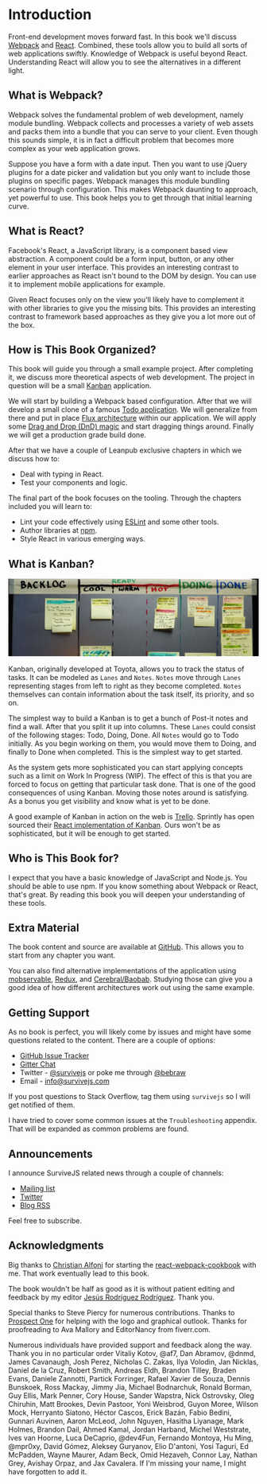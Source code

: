 # Introduction

Front-end development moves forward fast. In this book we'll discuss  [Webpack](https://webpack.github.io/) and [React](https://facebook.github.io/react/). Combined, these tools allow you to build all sorts of web applications swiftly. Knowledge of Webpack is useful beyond React. Understanding React will allow you to see the alternatives in a different light.

## What is Webpack?

Webpack solves the fundamental problem of web development, namely module bundling. Webpack collects and processes a variety of web assets and packs them into a bundle that you can serve to your client. Even though this sounds simple, it is in fact a difficult problem that becomes more complex as your web application grows.

Suppose you have a form with a date input. Then you want to use jQuery plugins for a date picker and validation but you only want to include those plugins on specific pages. Webpack manages this module bundling scenario through configuration. This makes Webpack daunting to approach, yet powerful to use. This book helps you to get through that initial learning curve.

## What is React?

Facebook's React, a JavaScript library, is a component based view abstraction. A component could be a form input, button, or any other element in your user interface. This provides an interesting contrast to earlier approaches as React isn't bound to the DOM by design. You can use it to implement mobile applications for example.

Given React focuses only on the view you'll likely have to complement it with other libraries to give you the missing bits. This provides an interesting contrast to framework based approaches as they give you a lot more out of the box.

## How is This Book Organized?

This book will guide you through a small example project. After completing it, we discuss more theoretical aspects of web development. The project in question will be a small [Kanban](https://en.wikipedia.org/wiki/Kanban) application.

We will start by building a Webpack based configuration. After that we will develop a small clone of a famous [Todo application](http://todomvc.com/). We will generalize from there and put in place [Flux architecture](https://facebook.github.io/flux/docs/overview.html) within our application. We will apply some [Drag and Drop (DnD) magic](https://gaearon.github.io/react-dnd/) and start dragging things around. Finally we will get a production grade build done.

After that we have a couple of Leanpub exclusive chapters in which we discuss how to:

* Deal with typing in React.
* Test your components and logic.

The final part of the book focuses on the tooling. Through the chapters included you will learn to:

* Lint your code effectively using [ESLint](http://eslint.org/) and some other tools.
* Author libraries at [npm](https://www.npmjs.com/).
* Style React in various emerging ways.

## What is Kanban?

![Kanban by Dennis Hamilton (CC BY)](images/kanban_intro.jpg)

Kanban, originally developed at Toyota, allows you to track the status of tasks. It can be modeled as `Lanes` and `Notes`. `Notes` move through `Lanes` representing stages from left to right as they become completed. `Notes` themselves can contain information about the task itself, its priority, and so on.

The simplest way to build a Kanban is to get a bunch of Post-it notes and find a wall. After that you split it up into columns. These `Lanes` could consist of the following stages: Todo, Doing, Done. All `Notes` would go to Todo initially. As you begin working on them, you would move them to Doing, and finally to Done when completed. This is the simplest way to get started.

As the system gets more sophisticated you can start applying concepts such as a limit on Work In Progress (WIP). The effect of this is that you are forced to focus on getting that particular task done. That is one of the good consequences of using Kanban. Moving those notes around is satisfying. As a bonus you get visibility and know what is yet to be done.

A good example of Kanban in action on the web is [Trello](https://trello.com/). Sprintly has open sourced their [React implementation of Kanban](https://github.com/sprintly/sprintly-kanban). Ours won't be as sophisticated, but it will be enough to get started.

## Who is This Book for?

I expect that you have a basic knowledge of JavaScript and Node.js. You should be able to use npm. If you know something about Webpack or React, that's great. By reading this book you will deepen your understanding of these tools.

## Extra Material

The book content and source are available at [GitHub](https://github.com/survivejs/webpack_react). This allows you to start from any chapter you want.

You can also find alternative implementations of the application using [mobservable](https://github.com/survivejs/mobservable-demo), [Redux](https://github.com/survivejs/redux-demo), and [Cerebral/Baobab](https://github.com/survivejs/cerebral-demo). Studying those can give you a good idea of how different architectures work out using the same example.

## Getting Support

As no book is perfect, you will likely come by issues and might have some questions related to the content. There are a couple of options:

* [GitHub Issue Tracker](https://github.com/survivejs/webpack_react/issues)
* [Gitter Chat](https://gitter.im/survivejs/webpack_react)
* Twitter - [@survivejs](https://twitter.com/survivejs) or poke me through [@bebraw](https://twitter.com/bebraw)
* Email - [info@survivejs.com](mailto:info@survivejs.com)

If you post questions to Stack Overflow, tag them using `survivejs` so I will get notified of them.

I have tried to cover some common issues at the `Troubleshooting` appendix. That will be expanded as common problems are found.

## Announcements

I announce SurviveJS related news through a couple of channels:

* [Mailing list](http://eepurl.com/bth1v5)
* [Twitter](https://twitter.com/survivejs)
* [Blog RSS](http://survivejs.com/atom.xml)

Feel free to subscribe.

## Acknowledgments

Big thanks to [Christian Alfoni](http://www.christianalfoni.com/) for starting the [react-webpack-cookbook](https://github.com/christianalfoni/react-webpack-cookbook) with me. That work eventually lead to this book.

The book wouldn't be half as good as it is without patient editing and feedback by my editor [Jesús Rodríguez Rodríguez](https://github.com/Foxandxss). Thank you.

Special thanks to Steve Piercy for numerous contributions. Thanks to [Prospect One](http://prospectone.pl/) for helping with the logo and graphical outlook. Thanks for proofreading to Ava Mallory and EditorNancy from fiverr.com.

Numerous individuals have provided support and feedback along the way. Thank you in no particular order Vitaliy Kotov, @af7, Dan Abramov, @dnmd, James Cavanaugh, Josh Perez, Nicholas C. Zakas, Ilya Volodin, Jan Nicklas, Daniel de la Cruz, Robert Smith, Andreas Eldh, Brandon Tilley, Braden Evans, Daniele Zannotti, Partick Forringer, Rafael Xavier de Souza, Dennis Bunskoek, Ross Mackay, Jimmy Jia, Michael Bodnarchuk, Ronald Borman, Guy Ellis, Mark Penner, Cory House, Sander Wapstra, Nick Ostrovsky, Oleg Chiruhin, Matt Brookes, Devin Pastoor, Yoni Weisbrod, Guyon Moree, Wilson Mock, Herryanto Siatono, Héctor Cascos, Erick Bazán, Fabio Bedini, Gunnari Auvinen, Aaron McLeod, John Nguyen, Hasitha Liyanage, Mark Holmes, Brandon Dail, Ahmed Kamal, Jordan Harband, Michel Weststrate, Ives van Hoorne, Luca DeCaprio, @dev4Fun, Fernando Montoya, Hu Ming, @mpr0xy, David Gómez, Aleksey Guryanov, Elio D'antoni, Yosi Taguri, Ed McPadden, Wayne Maurer, Adam Beck, Omid Hezaveh, Connor Lay, Nathan Grey, Avishay Orpaz, and Jax Cavalera. If I'm missing your name, I might have forgotten to add it.
